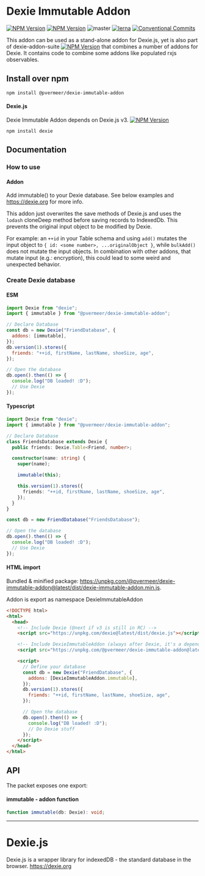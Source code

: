 # Dexie Immutable Addon

[![NPM Version](https://img.shields.io/npm/v/@pvermeer/dexie-immutable-addon/latest.svg)](https://www.npmjs.com/package/@pvermeer/dexie-immutable-addon)
[![NPM Version](https://img.shields.io/npm/v/@pvermeer/dexie-immutable-addon/beta.svg)](https://www.npmjs.com/package/@pvermeer/dexie-immutable-addon)
![master](https://github.com/pvermeer/dexie-addon-suite-monorepo/actions/workflows/ci.yml/badge.svg?branch=master)
[![lerna](https://img.shields.io/badge/maintained%20with-lerna-cc00ff.svg)](https://lerna.js.org/)
[![Conventional Commits](https://img.shields.io/badge/Conventional%20Commits-1.0.0-yellow.svg)](https://conventionalcommits.org)

This addon can be used as a stand-alone addon for Dexie.js, yet is also part of dexie-addon-suite [![NPM Version](https://img.shields.io/npm/v/@pvermeer/dexie-addon-suite/latest.svg)](https://www.npmjs.com/package/@pvermeer/dexie-addon-suite)
that combines a number of addons for Dexie. It contains code to combine some addons like populated rxjs observables.

## Install over npm

```
npm install @pvermeer/dexie-immutable-addon
```

#### Dexie.js

Dexie Immutable Addon depends on Dexie.js v3. [![NPM Version](https://img.shields.io/npm/v/dexie/latest.svg)](https://www.npmjs.com/package/dexie)

```
npm install dexie
```

## Documentation

### How to use

#### Addon

Add immutable() to your Dexie database. See below examples and https://dexie.org for more info.

This addon just overwrites the save methods of Dexie.js and uses the `lodash` cloneDeep method before saving records to IndexedDb. This prevents the original input object to be modified by Dexie.

For example: an `++id` in your Table schema and using `add()` mutates the input object to `{ id: <some number>, ...originalObject }`, while `bulkAdd()` does not mutate the input objects. In combination with other addons, that mutate input (e.g.: encryption), this could lead to some weird and unexpected behavior.

### Create Dexie database

#### ESM

```js
import Dexie from "dexie";
import { immutable } from "@pvermeer/dexie-immutable-addon";

// Declare Database
const db = new Dexie("FriendDatabase", {
  addons: [immutable],
});
db.version(1).stores({
  friends: "++id, firstName, lastName, shoeSize, age",
});

// Open the database
db.open().then(() => {
  console.log("DB loaded! :D");
  // Use Dexie
});
```

#### Typescript

```ts
import Dexie from "dexie";
import { immutable } from "@pvermeer/dexie-immutable-addon";

// Declare Database
class FriendsDatabase extends Dexie {
  public friends: Dexie.Table<Friend, number>;

  constructor(name: string) {
    super(name);

    immutable(this);

    this.version(1).stores({
      friends: "++id, firstName, lastName, shoeSize, age",
    });
  }
}

const db = new FriendDatabase("FriendsDatabase");

// Open the database
db.open().then(() => {
  console.log("DB loaded! :D");
  // Use Dexie
});
```

#### HTML import

Bundled & minified package: <https://unpkg.com/@pvermeer/dexie-immutable-addon@latest/dist/dexie-immutable-addon.min.js>.

Addon is export as namespace DexieImmutableAddon

```html
<!DOCTYPE html>
<html>
  <head>
    <!-- Include Dexie (@next if v3 is still in RC) -->
    <script src="https://unpkg.com/dexie@latest/dist/dexie.js"></script>

    <!-- Include DexieImmutableAddon (always after Dexie, it's a dependency) -->
    <script src="https://unpkg.com/@pvermeer/dexie-immutable-addon@latest/dist/dexie-immutable-addon.min.js"></script>

    <script>
      // Define your database
      const db = new Dexie("FriendDatabase", {
        addons: [DexieImmutableAddon.immutable],
      });
      db.version(1).stores({
        friends: "++id, firstName, lastName, shoeSize, age",
      });

      // Open the database
      db.open().then(() => {
        console.log("DB loaded! :D");
        // Do Dexie stuff
      });
    </script>
  </head>
</html>
```

## API

The packet exposes one export:

#### immutable - addon function

```ts
function immutable(db: Dexie): void;
```

---

# Dexie.js

Dexie.js is a wrapper library for indexedDB - the standard database in the browser. https://dexie.org
